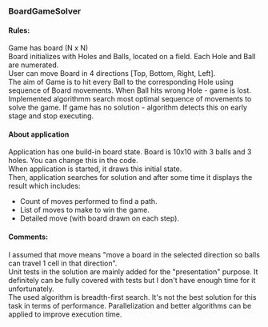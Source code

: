 ### BoardGameSolver

#### Rules:
Game has board (N x N)  
Board initializes with Holes and Balls, located on a field. Each Hole and Ball are numerated.  
User can move Board in 4 directions [Top, Bottom, Right, Left].  
The aim of Game is to hit every Ball to the corresponding Hole using sequence of Board movements. When Ball hits wrong Hole - game is lost.  
Implemented algorithmm search most optimal sequence of movements to solve the game. If game has no solution - algorithm detects this on early stage and stop executing.

#### About application
Application has one build-in board state. Board is 10x10 with 3 balls and 3 holes. You can change this in the code.  
When application is started, it draws this initial state.  
Then, application searches for solution and after some time it displays the result which includes:  
- Count of moves performed to find a path.  
- List of moves to make to win the game.  
- Detailed move (with board drawn on each step).  

#### Comments:
I assumed that move means "move a board in the selected direction so balls can travel 1 cell in that direction".  
Unit tests in the solution are mainly added for the "presentation" purpose. It definitely can be fully covered with tests but I don't have enough time for it unfortunately.  
The used algorithm is breadth-first search. It's not the best solution for this task in terms of performance. Parallelization and better algorithms can be applied to improve execution time.